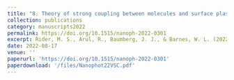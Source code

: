```yaml
---
title: "8. Theory of strong coupling between molecules and surface plasmons on a grating"
collection: publications
category: manuscripts2022
permalink: https://doi.org/10.1515/nanoph-2022-0301
excerpt: Rider, M. S., Arul, R., Baumberg, J. J., & Barnes, W. L. (2022). Nanophotonics. 11, 16, 3695-3708.
date: 2022-08-17
venue: ''
paperurl: 'https://doi.org/10.1515/nanoph-2022-0301'
paperdownload: '/files/Nanophot22VSC.pdf'
---
```

